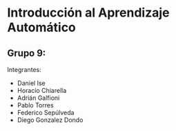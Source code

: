 # Introducción al Aprendizaje Automático
## Grupo 9:
Integrantes: 

 * Daniel Ise
 * Horacio Chiarella
 * Adrián Galfioni
 * Pablo Torres
 * Federico Sepúlveda
 * Diego Gonzalez Dondo
